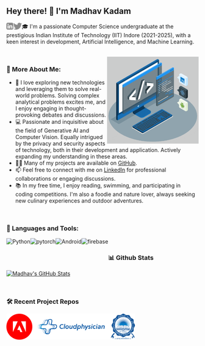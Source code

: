 ## Hey there! 👋 I'm Madhav Kadam
<a href='https://www.linkedin.com/in/madhav-kadam/'><img align='left' alt="linkedin" src="assets/linkedin.svg" height='18px'/></a>
<a href='https://x.com/kpmadhav18'><img align='left' alt="twitter" src="assets/twitter.svg" height='18px'/></a>
🎓 I'm a passionate Computer Science undergraduate at the prestigious Indian Institute of Technology (IIT) Indore (2021-2025), with a keen interest in development, Artificial Intelligence, and Machine Learning.

<br/>

<img align="right" alt="GIF" src="techstack.gif" width="240px"/>
  
### 🧐 More About Me:
- 🚀 I love exploring new technologies and leveraging them to solve real-world problems. Solving complex analytical problems excites me, and I enjoy engaging in thought-provoking debates and discussions.
- 💻 Passionate and inquisitive about the field of Generative AI and Computer Vision. Equally intrigued by the privacy and security aspects of technology, both in their development and application. Actively expanding my understanding in these areas.
- 👨‍💻 Many of my projects are available on [GitHub](https://github.com/madhaviit?tab=repositories).
- 📫 Feel free to connect with me on [LinkedIn](https://www.linkedin.com/in/madhav-kadam/) for professional collaborations or engaging discussions.
- 📚 In my free time, I enjoy reading, swimming, and participating in coding competitions. I'm also a foodie and nature lover, always seeking new culinary experiences and outdoor adventures.


<br>

### 🔨 Languages and Tools:
<a href="https://www.python.org" target="_blank"><img align="left" alt="Python" height ="42px" src="https://raw.githubusercontent.com/rahul-jha98/github_readme_icons/main/language_and_tools/square/python/python.svg"></a>
<a href="https://pytorch.org/" target="_blank"> <img align="left" src="https://raw.githubusercontent.com/rahul-jha98/github_readme_icons/main/language_and_tools/square/pytorch/pytorch.svg" alt="pytorch" height="42px"/> </a> 
<a href="https://developer.android.com" target="_blank"> <img align="left" alt="Android" height ="42px" src="https://raw.githubusercontent.com/rahul-jha98/github_readme_icons/main/language_and_tools/square/android/android.svg"> </a>
<a href="https://firebase.google.com/" target="_blank"> <img align="left" src="https://raw.githubusercontent.com/rahul-jha98/github_readme_icons/main/language_and_tools/square/firebase/firebase.svg" alt="firebase" height ="42px"/> </a>
<br>

### 📊 Github Stats
<a href='https://github.com/madhaviit/github-stats-transparent'>
  
![Madhav's GitHub Stats](https://github-readme-stats.vercel.app/api?username=madhaviit&show_icons=true&theme=radical)

</a>

<br>

### 🛠️ Recent Project Repos
<a href="https://github.com/madhaviit/Adobe-Behaviour-Simulation-Challenge" target="_blank"> <img alt="adobechallenge" src="assets/adobe.svg" height="68" align="left"> </a>
<a href="https://github.com/madhaviit/Cloudphysician-InterIIT2023.git" target="_blank"> <img alt="vitalsextraction" src="assets/Cloudphy.svg"  height="68" align="left"> </a>
<a href="https://github.com/madhaviit/iitihub-1" target="_blank"> <img alt="iitihub" src="assets/iiti.png" height="68" align="left"> </a>

<br>
